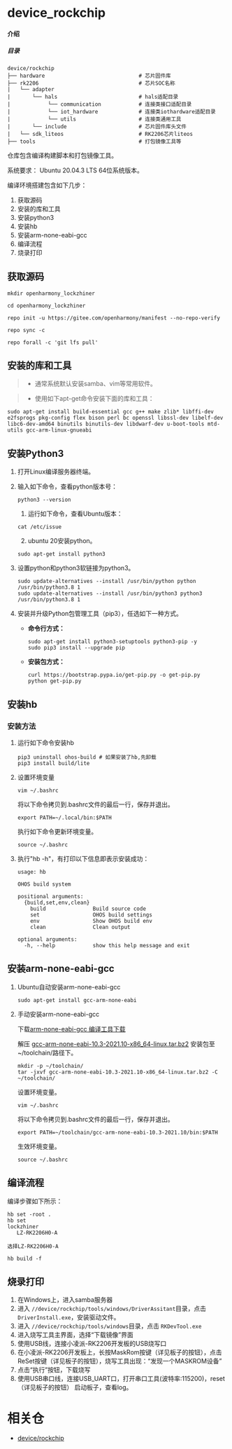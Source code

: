 # device_rockchip

#### 介绍

##### 目录

```
device/rockchip
├── hardware                              # 芯片固件库
├── rk2206                                # 芯片SOC名称
|   └── adapter
|       └── hals                          # hals适配目录
|            └── communication            # 连接类接口适配目录
|            └── iot_hardware             # 连接类iothardware适配目录
|            └── utils                    # 连接类通用工具
|       └── include                       # 芯片固件库头文件
|   └── sdk_liteos                        # RK2206芯片liteos
├── tools                                 # 打包镜像工具等
```

仓库包含编译构建脚本和打包镜像工具。

系统要求： Ubuntu 20.04.3 LTS 64位系统版本。

编译环境搭建包含如下几步：

1. 获取源码
2. 安装的库和工具
3. 安装python3
4. 安装hb
5. 安装arm-none-eabi-gcc
6. 编译流程
7. 烧录打印

## 获取源码

```shell
mkdir openharmony_lockzhiner

cd openharmony_lockzhiner

repo init -u https://gitee.com/openharmony/manifest --no-repo-verify

repo sync -c

repo forall -c 'git lfs pull'
```

## 安装的库和工具

> - 通常系统默认安装samba、vim等常用软件。

> - 使用如下apt-get命令安装下面的库和工具：

```
sudo apt-get install build-essential gcc g++ make zlib* libffi-dev e2fsprogs pkg-config flex bison perl bc openssl libssl-dev libelf-dev libc6-dev-amd64 binutils binutils-dev libdwarf-dev u-boot-tools mtd-utils gcc-arm-linux-gnueabi
```

## 安装Python3

1. 打开Linux编译服务器终端。
2. 输入如下命令，查看python版本号：

   ```
   python3 --version
   ```

   1. 运行如下命令，查看Ubuntu版本：

   ```
   cat /etc/issue
   ```

   2. ubuntu 20安装python。

   ```
   sudo apt-get install python3
   ```
3. 设置python和python3软链接为python3。

   ```
   sudo update-alternatives --install /usr/bin/python python /usr/bin/python3.8 1
   sudo update-alternatives --install /usr/bin/python3 python3 /usr/bin/python3.8 1
   ```
4. 安装并升级Python包管理工具（pip3），任选如下一种方式。

   - **命令行方式：**

     ```
     sudo apt-get install python3-setuptools python3-pip -y
     sudo pip3 install --upgrade pip
     ```
   - **安装包方式：**

     ```
     curl https://bootstrap.pypa.io/get-pip.py -o get-pip.py
     python get-pip.py
     ```

## 安装hb

### 安装方法

1. 运行如下命令安装hb

   ```
   pip3 uninstall ohos-build # 如果安装了hb,先卸载
   pip3 install build/lite
   ```
2. 设置环境变量

   ```
   vim ~/.bashrc
   ```

   将以下命令拷贝到.bashrc文件的最后一行，保存并退出。

   ```
   export PATH=~/.local/bin:$PATH
   ```

   执行如下命令更新环境变量。

   ```
   source ~/.bashrc
   ```
3. 执行"hb -h"，有打印以下信息即表示安装成功：

   ```
   usage: hb

   OHOS build system

   positional arguments:
     {build,set,env,clean}
       build               Build source code
       set                 OHOS build settings
       env                 Show OHOS build env
       clean               Clean output

   optional arguments:
     -h, --help            show this help message and exit
   ```

## 安装arm-none-eabi-gcc

1. Ubuntu自动安装arm-none-eabi-gcc

   ```shell
   sudo apt-get install gcc-arm-none-eabi
   ```
2. 手动安装arm-none-eabi-gcc

   下载[arm-none-eabi-gcc 编译工具下载](https://developer.arm.com/-/media/Files/downloads/gnu-rm/10.3-2021.10/gcc-arm-none-eabi-10.3-2021.10-x86_64-linux.tar.bz2)

   解压 [gcc-arm-none-eabi-10.3-2021.10-x86_64-linux.tar.bz2](https://developer.arm.com/-/media/Files/downloads/gnu-rm/10.3-2021.10/gcc-arm-none-eabi-10.3-2021.10-x86_64-linux.tar.bz2) 安装包至\~/toolchain/路径下。

   ```shell
   mkdir -p ~/toolchain/
   tar -jxvf gcc-arm-none-eabi-10.3-2021.10-x86_64-linux.tar.bz2 -C ~/toolchain/
   ```

   设置环境变量。

   ```
   vim ~/.bashrc
   ```

   将以下命令拷贝到.bashrc文件的最后一行，保存并退出。

   ```
   export PATH=~/toolchain/gcc-arm-none-eabi-10.3-2021.10/bin:$PATH
   ```

   生效环境变量。

   ```
   source ~/.bashrc
   ```

## 编译流程

编译步骤如下所示：

```shell
hb set -root .
hb set
lockzhiner
   LZ-RK2206H0-A

选择LZ-RK2206H0-A

hb build -f
```

## 烧录打印

1. 在Windows上，进入samba服务器
2. 进入 `//device/rockchip/tools/windows/DriverAssitant`目录，点击 `DriverInstall.exe`，安装驱动文件。
3. 进入 `//device/rockchip/tools/windows`目录，点击 `RKDevTool.exe`
4. 进入烧写工具主界面，选择“下载镜像”界面
5. 使用USB线，连接小凌派-RK2206开发板的USB烧写口
6. 在小凌派-RK2206开发板上，长按MaskRom按键（详见板子的按钮），点击ReSet按键（详见板子的按钮），烧写工具出现：“发现一个MASKROM设备”
7. 点击“执行”按钮，下载烧写
8. 使用USB串口线，连接USB_UART口，打开串口工具(波特率:115200)，reset（详见板子的按钮） 启动板子，查看log。

# 相关仓

* [device/rockchip](https://gitee.com/openharmony/device_soc_rockchip)
